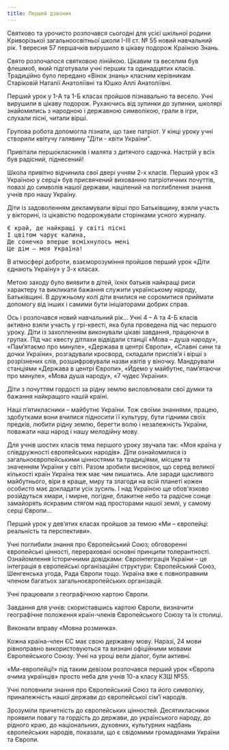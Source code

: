 ```yaml
---
title: Перший дзвоник
---
```


Святково та урочисто розпочався сьогодні для усієї шкільної родини Криворізької загальноосвітньої школи І-ІІІ ст. № 55 новий навчальний рік. 1 вересня 57 першачків вирушило в цікаву подорож Країною Знань.

Свято розпочалося святковою лінійкою. Цікавим та веселим був флешмоб, який підготували учні перших та одинадцятих класів. Традиційно було передано «Вінок знань» класним керівникам Старіковій Наталії Анатоліївні та Юшко Аллі Анатоліївні.

Перший урок у 1-А та 1-Б класах пройшов пізнавально та весело. Учні вирушили в цікаву подорож. Рухаючись від зупинки до зупинки, школярі знайомились з народною і державною символікою, грали в ігри, слухали пісні, читали вірші.

Групова робота допомогла пізнати, що таке патріот. У кінці уроку учні створили квітучу галявину "Діти - квіти України".

Привітали першокласників і малята з дитячого садочка. Настрій у всіх був радісний, піднесений!

Школа привітно відчинила свої двері учням 2-х класів. Перший урок «З Україною у серці» був присвячений вихованню патріотичних почуттів, повазі до символів нашої держави, націлений на поглиблення знання учнів про нашу Україну.

Діти із задоволенням декламували вірші про Батьківщину, взяли участь у вікторині, із цікавістю подорожували сторінками усного журналу.

<pre>
Є край, де найкращі у світі пісні
І цвітом чарує калина,
Де сонечко вперше всміхнулось мені
Це дім – моя Україна!
</pre>

В атмосфері доброти, взаєморозуміння пройшов перший урок «Діти єднають Україну» у 3-х класах.

Метою заходу було виявити в дітей, їхніх батьків найкращі риси характеру та викликати бажання служити українському народу, Батьківщині. В дружньому колі діти вчилися не соромитися приймати допомогу від інших і самими бути ініціаторами добрих справ.

Ось і розпочався новий навчальний рік… Учні 4 – А та 4-Б класів активно взяли участь у грі-квесті, яка була проведена під час першого уроку. Діти із захопленням виконували цікаві завдання, працюючи в групах. Під час квесту дітлахи відвідали станції «Мова – душа народу», «Пам’ятаємо про минуле», «Держава в центрі Європи», «Славні сини та дочки України», розгадували кросворд, складали прислів’я і вірші з розрізнених слів, розшифровували назви квітів у віночку. Мандрували станціями «Держава в центрі Європи», «Йдемо у майбутнє, пам’ятаючи про минуле», «Мова душа народу», «7 чудес України».

Діти з почуттям гордості за рідну землю висловлювали свої думки та бажання найкращого нашій країні.

Наші п’ятикласники – майбутнє України. Тож своїми знаннями, працею, здобутками вони вчилися підносити її культуру, бути гідними своїх предків, любити рідну землю, берегти волю і незалежність України, поважати наш народ і нашу мелодійну мову.

Для учнів шостих класів тема першого уроку звучала так: «Моя країна у співдружності європейських народів». Діти ознайомилися із загальноєвропейськими цінностями та традиціями, місцем та значенням України у світі. Разом зробили висновок, що серед великої кількості країн Україна теж має чим пишатись. Але заради щасливого майбутнього, віри в краще, миру та злагоди на всій планеті кожен особисто має докладати усіх зусиль. І над Україною ще обов'язково розійдуться хмари, і мирне, погідне, блакитне небо та радісне сонце замайорять яскравим стягом над просторами нашої землі, у самому серці Європи…

Перший урок у дев’ятих класах пройшов за темою «Ми – європейці: реальність та перспективи».

Учні поглибили знання про Європейський Союз; обговоренні європейські цінності, перераховані основні принципи толерантності. Ознайомлення Історичними довідками: Євроінтеграція України – це інтеграція в європейські організаційні структури: Європейський Союз, Шенгенська угода, Рада Європи тощо. Україна вже є повноправним членом багатьох загальноєвропейських організацій.

Учні працювали з географічною картою Європи.

Завдання для учнів: скориставшись картою Європи, визначити географічне положення країн-членів Європейського Союзу та їх столиці.

Виконали вправу «Мовна розминка».

Кожна країна-член ЄС має свою державну мову. Наразі, 24 мови рівноправно використовуються та визнані офіційними мовами Європейського Союзу. Учні на уроці вели діалог, були активні.

«Ми-европейці!» під таким девізом розпочався перший урок «Європа очима українців» просто неба для учнів 10-а класу КЗШ №55.

Учні поповнили знання про Європейський Союз та його символіку, приналежність нашої держави до європейської сім’ї народів.

Зрозуміли причетність до європейських цінностей. Десятикласники проявили повагу та гордість до держави, до українського народу, до рідного краю, до національних, духовних, культурних надбань європейських народів, показали, що є свідомими громадянами України та Європи.

<youtube id="fx7dvgj8XQc" />

<slideshow id="_/72157686039005053" />

<slideshow id="_/72157684743864382" />
